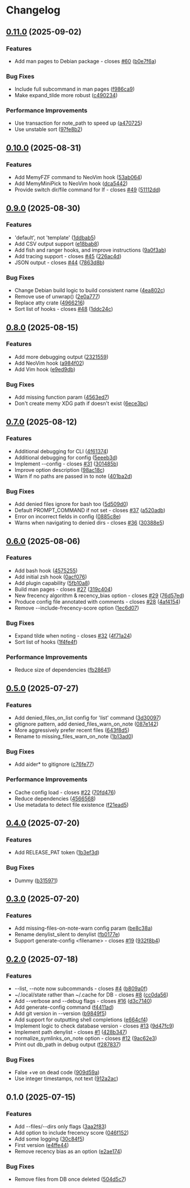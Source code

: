 # Changelog

## [0.11.0](https://github.com/andrewferrier/memy/compare/v0.10.0...v0.11.0) (2025-09-02)


### Features

* Add man pages to Debian package - closes [#60](https://github.com/andrewferrier/memy/issues/60) ([b0e7f6a](https://github.com/andrewferrier/memy/commit/b0e7f6ab0ab2b07ac471a42befb4b5ecb829e691))


### Bug Fixes

* Include full subcommand in man pages ([f986ca9](https://github.com/andrewferrier/memy/commit/f986ca9e4ad8e90ec003deb4a973a0ebfe2cca59))
* Make expand_tilde more robust ([c490234](https://github.com/andrewferrier/memy/commit/c490234c123ac09373f9cc07de4c7cab1acbd3c5))


### Performance Improvements

* Use transaction for note_path to speed up ([a470725](https://github.com/andrewferrier/memy/commit/a470725ef20531206bd70ea4ad8c866877fb510a))
* Use unstable sort ([97fe8b2](https://github.com/andrewferrier/memy/commit/97fe8b2c67ac322c21dfc7c8212b7fcb1c9150a1))

## [0.10.0](https://github.com/andrewferrier/memy/compare/v0.9.0...v0.10.0) (2025-08-31)


### Features

* Add MemyFZF command to NeoVim hook ([53ab064](https://github.com/andrewferrier/memy/commit/53ab064c46c9b706287e30e87a11268a15063c27))
* Add MemyMiniPick to NeoVim hook ([dca5442](https://github.com/andrewferrier/memy/commit/dca54427db69741b42ce033bad44709491d0a6b7))
* Provide switch dir/file command for lf - closes [#49](https://github.com/andrewferrier/memy/issues/49) ([51112dd](https://github.com/andrewferrier/memy/commit/51112dd678cc65194ad66043040191ab9276ff64))

## [0.9.0](https://github.com/andrewferrier/memy/compare/v0.8.0...v0.9.0) (2025-08-30)


### Features

* 'default', not 'template' ([1ddbab5](https://github.com/andrewferrier/memy/commit/1ddbab5c2ecad64a41b508735c660c771d00bc11))
* Add CSV output support ([e18bab8](https://github.com/andrewferrier/memy/commit/e18bab8b04ecfcee5ecbba271f1b1c927d28d854))
* Add fish and ranger hooks, and improve instructions ([9a0f3ab](https://github.com/andrewferrier/memy/commit/9a0f3ab084b42c1c5a4dfc514388e28f9b9ffe16))
* Add tracing support - closes [#45](https://github.com/andrewferrier/memy/issues/45) ([226ac4d](https://github.com/andrewferrier/memy/commit/226ac4d61a2eaa11540d58a10a63e05f48569b2a))
* JSON output - closes [#44](https://github.com/andrewferrier/memy/issues/44) ([7863d8b](https://github.com/andrewferrier/memy/commit/7863d8bfde908f4ff284736bf1134a07e64de641))


### Bug Fixes

* Change Debian build logic to build consistent name ([4ea802c](https://github.com/andrewferrier/memy/commit/4ea802c577629e1bca3a7a647534ef478fe96945))
* Remove use of unwrap() ([2e0a777](https://github.com/andrewferrier/memy/commit/2e0a777bb968290e771fd1ea3b8f887a008eb635))
* Replace atty crate ([4966216](https://github.com/andrewferrier/memy/commit/496621685856c6b95675a830d33437c56b7a22bc))
* Sort list of hooks - closes [#48](https://github.com/andrewferrier/memy/issues/48) ([1ddc24c](https://github.com/andrewferrier/memy/commit/1ddc24c6ee1dddbb9cd2d5d6b142072bd9170af9))

## [0.8.0](https://github.com/andrewferrier/memy/compare/v0.7.0...v0.8.0) (2025-08-15)


### Features

* Add more debugging output ([2321559](https://github.com/andrewferrier/memy/commit/2321559dd599dedcfda6c0566d9c60ac618d62df))
* Add NeoVim hook ([a984f02](https://github.com/andrewferrier/memy/commit/a984f0271b5be51045accaa165f3f927335ae52a))
* Add Vim hook ([e9ed9db](https://github.com/andrewferrier/memy/commit/e9ed9db07b4c8ff4639cc35184efb3345f59e882))


### Bug Fixes

* Add missing function param ([4563ed7](https://github.com/andrewferrier/memy/commit/4563ed783a1349065ba9cb147de6d66f77ba8223))
* Don't create memy XDG path if doesn't exist ([6ece3bc](https://github.com/andrewferrier/memy/commit/6ece3bceaabe1639e51e8879a0d0b8c561bb9d18))

## [0.7.0](https://github.com/andrewferrier/memy/compare/v0.6.0...v0.7.0) (2025-08-12)


### Features

* Additional debugging for CLI ([4f61374](https://github.com/andrewferrier/memy/commit/4f61374d5305a402ccfa631c421981e681d2171c))
* Additional debugging for config ([5eeeb3d](https://github.com/andrewferrier/memy/commit/5eeeb3d9434ff7563334380c177218a244eda887))
* Implement --config - closes [#31](https://github.com/andrewferrier/memy/issues/31) ([301485b](https://github.com/andrewferrier/memy/commit/301485b47fee6401a418595b05f5d8ebda1a3555))
* Improve option description ([98ac18c](https://github.com/andrewferrier/memy/commit/98ac18c3fd8f9521a885157a5cd67343e4d4f424))
* Warn if no paths are passed in to note ([401ba2d](https://github.com/andrewferrier/memy/commit/401ba2d7b53d12244971256521a5643b9d56f2c4))


### Bug Fixes

* Add denied files ignore for bash too ([5d509d0](https://github.com/andrewferrier/memy/commit/5d509d0f333b36b35fcceaaea58b4348c56eceac))
* Default PROMPT_COMMAND if not set - closes [#37](https://github.com/andrewferrier/memy/issues/37) ([a520adb](https://github.com/andrewferrier/memy/commit/a520adbd1d093911774fe67342554c81693426af))
* Error on incorrect fields in config ([0885c8e](https://github.com/andrewferrier/memy/commit/0885c8e0651c9c546ffa54fd29ed7f03e515605c))
* Warns when navigating to denied dirs - closes [#36](https://github.com/andrewferrier/memy/issues/36) ([30388e5](https://github.com/andrewferrier/memy/commit/30388e56fcae80977e3ca4dcd623733d86fc56d6))

## [0.6.0](https://github.com/andrewferrier/memy/compare/v0.5.0...v0.6.0) (2025-08-06)


### Features

* Add bash hook ([4575255](https://github.com/andrewferrier/memy/commit/457525515da14ef60a404b0dca28288ebcdcd8a4))
* Add initial zsh hook ([0acf076](https://github.com/andrewferrier/memy/commit/0acf07623d199aac8adda11e49198864aa3c0eeb))
* Add plugin capability ([5fb10a8](https://github.com/andrewferrier/memy/commit/5fb10a865a9e46bff205daff37d24b3bd7452607))
* Build man pages - closes [#27](https://github.com/andrewferrier/memy/issues/27) ([319c404](https://github.com/andrewferrier/memy/commit/319c4046e86dfda4ab3ca1f9f47253cb0b6bc9a2))
* New frecency algorithm & recency_bias option - closes [#29](https://github.com/andrewferrier/memy/issues/29) ([76d57ed](https://github.com/andrewferrier/memy/commit/76d57ed634c85d15e98029a3ba631b8363607b50))
* Produce config file annotated with comments - closes [#28](https://github.com/andrewferrier/memy/issues/28) ([4af4154](https://github.com/andrewferrier/memy/commit/4af4154a7c67c0f2b5170bf52b4dac13a87f53f5))
* Remove --include-frecency-score option ([1ec6d07](https://github.com/andrewferrier/memy/commit/1ec6d07acabded6fb0728c29d0b66fa6a74d6d67))


### Bug Fixes

* Expand tilde when noting - closes [#32](https://github.com/andrewferrier/memy/issues/32) ([4f71a24](https://github.com/andrewferrier/memy/commit/4f71a2470fde9b5e964bcca3dec74ad740666130))
* Sort list of hooks ([1f4fe4f](https://github.com/andrewferrier/memy/commit/1f4fe4fc901294c0e91a28c66b80d408702b472c))


### Performance Improvements

* Reduce size of dependencies ([fb28641](https://github.com/andrewferrier/memy/commit/fb286412b27c8675a2b0757b34ad79ea170b016e))

## [0.5.0](https://github.com/andrewferrier/memy/compare/v0.4.0...v0.5.0) (2025-07-27)


### Features

* Add denied_files_on_list config for 'list' command ([3d30097](https://github.com/andrewferrier/memy/commit/3d30097fb8e6f4820719cc94ba3dc98751995a07))
* gitignore pattern, add denied_files_warn_on_note ([087e142](https://github.com/andrewferrier/memy/commit/087e14272ae678f2599f9bbde702acd9de63a179))
* More aggressively prefer recent files ([643f8d5](https://github.com/andrewferrier/memy/commit/643f8d5b80c84207e8d7bd9be8c4ec3b72d8d887))
* Rename to missing_files_warn_on_note ([1b13ad0](https://github.com/andrewferrier/memy/commit/1b13ad0a5818d4bb7b06909d500b311a2289a53f))


### Bug Fixes

* Add aider* to gitignore ([c76fe77](https://github.com/andrewferrier/memy/commit/c76fe778daa718bb903432c9178e6b2847794c00))


### Performance Improvements

* Cache config load - closes [#22](https://github.com/andrewferrier/memy/issues/22) ([70fd476](https://github.com/andrewferrier/memy/commit/70fd4760774b7ecd03870408094aae779af6e36f))
* Reduce dependencies ([4566568](https://github.com/andrewferrier/memy/commit/45665686ade26059a97db82d1caf62fc0b17377e))
* Use metadata to detect file existence ([f21ead5](https://github.com/andrewferrier/memy/commit/f21ead5f5920500c7af04fb7aa4a471d1d86d2ce))

## [0.4.0](https://github.com/andrewferrier/memy/compare/v0.3.0...v0.4.0) (2025-07-20)


### Features

* Add RELEASE_PAT token ([1b3ef3d](https://github.com/andrewferrier/memy/commit/1b3ef3de862e5851515806440ae4e5868f522067))


### Bug Fixes

* Dummy ([b315971](https://github.com/andrewferrier/memy/commit/b315971034a08f71c593691130df3f83519e4d80))

## [0.3.0](https://github.com/andrewferrier/memy/compare/v0.2.0...v0.3.0) (2025-07-20)


### Features

* Add missing-files-on-note-warn config param ([be8c38a](https://github.com/andrewferrier/memy/commit/be8c38ac298fa65cfff14f635b5750a0db1e68a9))
* Rename denylist_silent to denylist ([fb0177e](https://github.com/andrewferrier/memy/commit/fb0177ef8a1331ae5c63a3caad9936a21d1d52f1))
* Support generate-config &lt;filename&gt; - closes [#19](https://github.com/andrewferrier/memy/issues/19) ([932f8b4](https://github.com/andrewferrier/memy/commit/932f8b419d6274de85e76fa317ffc1ec5767b84c))

## [0.2.0](https://github.com/andrewferrier/memy/compare/v0.1.0...v0.2.0) (2025-07-18)


### Features

* --list, --note now subcommands - closes [#4](https://github.com/andrewferrier/memy/issues/4) ([b809a0f](https://github.com/andrewferrier/memy/commit/b809a0fa1ea5ebb534fa8c6a5395ded869ff7e71))
* ~/.local/state rather than ~/.cache for DB - closes [#8](https://github.com/andrewferrier/memy/issues/8) ([cc0da56](https://github.com/andrewferrier/memy/commit/cc0da56bc259077a40be85c206da917353ced0fa))
* Add --verbose and --debug flags - closes [#16](https://github.com/andrewferrier/memy/issues/16) ([d3c7140](https://github.com/andrewferrier/memy/commit/d3c7140e1710bba1d64f6e79b9cd44ac4549b065))
* Add generate-config command ([f4411ad](https://github.com/andrewferrier/memy/commit/f4411ada9082ad1a923c769ca59a61cc64348780))
* Add git version in --version ([b9849f5](https://github.com/andrewferrier/memy/commit/b9849f5fd69106aa9b81ca06221e106aba387f9b))
* Add support for outputting shell completions ([e664cf4](https://github.com/andrewferrier/memy/commit/e664cf498f52e81597339a5ce319f2b0e8aee64b))
* Implement logic to check database version - closes [#13](https://github.com/andrewferrier/memy/issues/13) ([9d47fc9](https://github.com/andrewferrier/memy/commit/9d47fc9fda004b310baa07ba67d23b625ad33afb))
* Implement path denylist - closes [#1](https://github.com/andrewferrier/memy/issues/1) ([428b347](https://github.com/andrewferrier/memy/commit/428b3476ea999d423a60b180080c7eddf7390ac4))
* normalize_symlinks_on_note option - closes [#12](https://github.com/andrewferrier/memy/issues/12) ([9ac62e3](https://github.com/andrewferrier/memy/commit/9ac62e39f1a9aa5f7fd90b30d394227e8b42991d))
* Print out db_path in debug output ([f287837](https://github.com/andrewferrier/memy/commit/f287837643ebf2f9f060208be93e41ef88cc2caa))


### Bug Fixes

* False +ve on dead code ([909d59a](https://github.com/andrewferrier/memy/commit/909d59a0da312d9e412a5a9f7b35ec8a265d614d))
* Use integer timestamps, not text ([912a2ac](https://github.com/andrewferrier/memy/commit/912a2aca725575cfe7e9ad1d391e44f39c08b0f8))

## 0.1.0 (2025-07-15)


### Features

* Add --files/--dirs only flags ([3aa2f83](https://github.com/andrewferrier/memy/commit/3aa2f83d8a162926b26ce4c9f09d23575267d63a))
* Add option to include frecency score ([046f152](https://github.com/andrewferrier/memy/commit/046f15290fe3a98a7dc4dae84400e6862d392938))
* Add some logging ([30c84f5](https://github.com/andrewferrier/memy/commit/30c84f55f4db984632adfc032daf9ee37ecb9eb1))
* First version ([e4ffe44](https://github.com/andrewferrier/memy/commit/e4ffe441ccd7db34ef9bc275cb7a876203a3ab4e))
* Remove recency bias as an option ([e2ae174](https://github.com/andrewferrier/memy/commit/e2ae174cd51a714bcc6851d2d82f556536b58299))


### Bug Fixes

* Remove files from DB once deleted ([504d5c7](https://github.com/andrewferrier/memy/commit/504d5c70905e8ee371ea222760dec9b4875d1db1))
